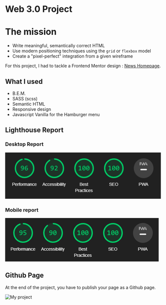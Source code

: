 # Web 3.0 Project

# The mission
- Write meaningful, semantically correct HTML
- Use modern positioning techniques using the `grid` or `flexbox` model
- Create a "pixel-perfect" integration from a given wireframe

For this project, I had to tackle a Frontend Mentor design : [News Homepage](https://www.frontendmentor.io/challenges/news-homepage-H6SWTa1MFl).


## What I used
- B.E.M.
- SASS (scss)
- Semantic HTML
- Responsive design
- Javascript Vanilla for the Hamburger menu

## Lighthouse Report
### Desktop Report
![Lighthouse desktop report](./images/lighthouse-desktop.png)

### Mobile report
![Lighthouse mobile report](./images/lighthouse-mobile.png)


## Github Page
At the end of the project, you have to publish your page as a Github page. 

![My project](https://media.tenor.co/images/1fcea016af432389e7b444ae3b95abf2/raw)